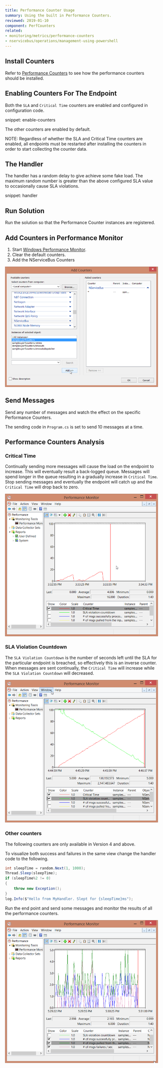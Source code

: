 ```yaml
---
title: Performance Counter Usage
summary: Using the built in Performance Counters.
reviewed: 2019-01-10
component: PerfCounters
related:
- monitoring/metrics/performance-counters
- nservicebus/operations/management-using-powershell
---
```



## Install Counters

Refer to [Performance Counters](/monitoring/metrics/performance-counters.md) to see how the performance counters should be installed.

## Enabling Counters For The Endpoint

Both the `SLA` and `Critical Time` counters are enabled and configured in configuration code.

snippet: enable-counters

The other counters are enabled by default.

NOTE: Regardless of whether the SLA and Critical Time counters are enabled, all endpoints must be restarted after installing the counters in order to start collecting the counter data.


## The Handler

The handler has a random delay to give achieve some fake load. The maximum random number is greater than the above configured SLA value to occasionally cause SLA violations.

snippet: handler

## Run Solution

Run the solution so that the Performance Counter instances are registered.

## Add Counters in Performance Monitor

 1. Start [Windows Performance Monitor](https://technet.microsoft.com/en-au/library/cc749249.aspx).
 1. Clear the default counters.
 1. Add the NServiceBus Counters

![](./add-counters.png)

## Send Messages

Send any number of messages and watch the effect on the specific Performance Counters.

The sending code in `Program.cs` is set to send 10 messages at a time.

## Performance Counters Analysis

### Critical Time

Continually sending more messages will cause the load on the endpoint to increase. This will eventually result a back-logged queue. Messages will spend longer in the queue resulting in a gradually increase in `Critical Time`. Stop sending messages and eventually the endpoint will catch up and the `Critical Time` will drop back to zero.

![](./critical-time.png)


### SLA Violation Countdown

The `SLA Violation Countdown` is the number of seconds left until the SLA for the particular endpoint is breached, so effectively this is an inverse counter. When messages are sent continually, the `Critical Time` will increase while the `SLA Violation Countdown` will decreased.

![](./sla-countdown.png)


### Other counters

The following counters are only available in Version 4 and above.

To visualize both success and failures in the same view change the handler code to the following.

```cs
int sleepTime = random.Next(1, 1000);
Thread.Sleep(sleepTime);
if (sleepTime%2 != 0)
{
    throw new Exception();
}
log.Info($"Hello from MyHandler. Slept for {sleepTime}ms");
```

Run the end point and send some messages and monitor the results of all the performance counters.

![](./other-counters.png)
